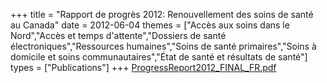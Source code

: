 +++
title = "Rapport de progrès 2012: Renouvellement des soins de santé au Canada"
date = 2012-06-04
themes = ["Accès aux soins dans le Nord","Accès et temps d'attente","Dossiers de santé électroniques","Ressources humaines","Soins de santé primaires","Soins à domicile et soins communautaires","État de santé et résultats de santé"]
types = ["Publications"]
+++
[ProgressReport2012\_FINAL\_FR.pdf](/files/ProgressReport2012_FINAL_FR.pdf)
